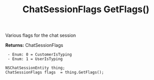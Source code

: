 ﻿---
uid: crmscript_ref_NSChatSessionEntity_GetFlags
title: ChatSessionFlags GetFlags()
intellisense: NSChatSessionEntity.GetFlags
keywords: NSChatSessionEntity, GetFlags
so.topic: reference
---

Various flags for the chat session

**Returns:** ChatSessionFlags

     - Enum: 0 = CustomerIsTyping 
     - Enum: 1 = UserIsTyping 

```crmscript
NSChatSessionEntity thing;
ChatSessionFlags flags  = thing.GetFlags();
```


